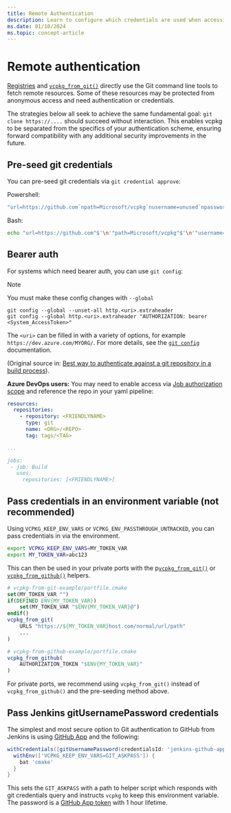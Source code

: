 ```yaml
---
title: Remote Authentication
description: Learn to configure which credentials are used when accessing remote resources with vcpkg.
ms.date: 01/10/2024
ms.topic: concept-article
---
```

# Remote authentication

[Registries](registries.md) and [`vcpkg_from_git()`](../maintainers/functions/vcpkg_from_git.md) directly use the Git command line tools to fetch remote resources. Some of these resources may be protected from anonymous access and need authentication or credentials.

The strategies below all seek to achieve the same fundamental goal: `git clone https://....` should succeed without interaction. This enables vcpkg to be separated from the specifics of your authentication scheme, ensuring forward compatibility with any additional security improvements in the future.

## Pre-seed git credentials

You can pre-seed git credentials via `git credential approve`:

Powershell:

```powershell
"url=https://github.com`npath=Microsoft/vcpkg`nusername=unused`npassword=$MY_PAT`n" | git credential approve
```

Bash:

```sh
echo "url=https://github.com"$'\n'"path=Microsoft/vcpkg"$'\n'"username=unused"$'\n'"password=$MY_PAT"$'\n' | git credential approve
```

## Bearer auth

For systems which need bearer auth, you can use `git config`:

> [!NOTE]
> You must make these config changes with `--global`

```console
git config --global --unset-all http.<uri>.extraheader
git config --global http.<uri>.extraheader "AUTHORIZATION: bearer <System_AccessToken>"
```

The `<uri>` can be filled in with a variety of options, for example `https://dev.azure.com/MYORG/`. For more details, see the [`git config`](https://git-scm.com/docs/git-config#Documentation/git-config.txt-httplturlgt) documentation.

(Original source in: [Best way to authenticate against a git repository in a build process](https://github.com/Microsoft/azure-pipelines-agent/issues/1601#issuecomment-394511048)).

**Azure DevOps users:** You may need to enable access via [Job authorization scope](/azure/devops/pipelines/process/access-tokens#job-authorization-scope) and reference the repo in your yaml pipeline:

```yaml
resources: 
  repositories:
    - repository: <FRIENDLYNAME>
      type: git
      name: <ORG>/<REPO>
      tag: tags/<TAG>

...

jobs:
 - job: Build
   uses:
     repositories: [<FRIENDLYNAME>]
```

## Pass credentials in an environment variable (not recommended)

Using `VCPKG_KEEP_ENV_VARS` or `VCPKG_ENV_PASSTHROUGH_UNTRACKED`, you can pass credentials in via the environment.

```sh
export VCPKG_KEEP_ENV_VARS=MY_TOKEN_VAR
export MY_TOKEN_VAR=abc123
```

This can then be used in your private ports with the p[`vcpkg_from_git()`](../maintainers/functions/vcpkg_from_git.md) or [`vcpkg_from_github()`](../maintainers/functions/vcpkg_from_github.md) helpers.

```cmake
# vcpkg-from-git-example/portfile.cmake
set(MY_TOKEN_VAR "")
if(DEFINED ENV{MY_TOKEN_VAR})
    set(MY_TOKEN_VAR "$ENV{MY_TOKEN_VAR}@")
endif()
vcpkg_from_git(
    URLS "https://${MY_TOKEN_VAR}host.com/normal/url/path"
    ...
)
```

```cmake
# vcpkg-from-github-example/portfile.cmake
vcpkg_from_github(
    AUTHORIZATION_TOKEN "$ENV{MY_TOKEN_VAR}"
)
```

For private ports, we recommend using `vcpkg_from_git()` instead of `vcpkg_from_github()` and the pre-seeding method above.

## Pass Jenkins gitUsernamePassword credentials

The simplest and most secure option to Git authentication to GitHub from Jenkins is using [GitHub App](https://github.com/jenkinsci/github-branch-source-plugin/blob/master/docs/github-app.adoc) and the following:

```groovy
withCredentials([gitUsernamePassword(credentialsId: 'jenkins-github-app')]) {
  withEnv(['VCPKG_KEEP_ENV_VARS=GIT_ASKPASS']) {
    bat 'cmake'
  }
}
```

This sets the `GIT_ASKPASS` with a path to helper script which responds with git credentials query and instructs `vcpkg` to keep this environment variable. The password is a [GitHub App token](https://github.blog/2021-04-05-behind-githubs-new-authentication-token-formats/) with 1 hour lifetime.
